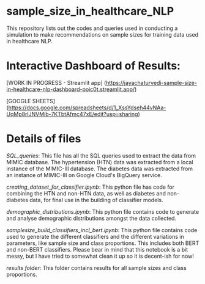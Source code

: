 # sample_size_in_healthcare_NLP
This repository lists out the codes and queries used in conducting a simulation to make recommendations on sample sizes for training data used in healthcare NLP.

# Interactive Dashboard of Results:

[WORK IN PROGRESS - Streamlit app]
(https://jayachaturvedi-sample-size-in-healthcare-nlp-dashboard-poic0t.streamlit.app/)

[GOOGLE SHEETS]
(https://docs.google.com/spreadsheets/d/1_XssYdseh44vNAa-UqMp8rlJNVMib-7KTbtAfmc47xE/edit?usp=sharing)

# Details of files

*SQL_queries*: 
This file has all the SQL queries used to extract the data from MIMIC database. The hypertension (HTN) data was extracted from a local instance of the MIMIC-III database. The diabetes data was extracted from an instance of MIMIC-III on Google Cloud's BigQuery service.

*creating_dataset_for_classifier.ipynb*:
This python file has code for combining the HTN and non-HTN data, as well as diabetes and non-diabetes data, for final use in the building of classifier models.

*demographic_distributions.ipynb*:
This python file contains code to generate and analyse demographic distributions amongst the data collected.

*samplesize_build_classifiers_incl_bert.ipynb*:
This python file contains code used to generate the different classifiers and the different variations in parameters, like sample size and class proportions. This includes both BERT and non-BERT classifiers. Please bear in mind that this notebook is a bit messy, but I have tried to somewhat clean it up so it is decent-ish for now!

*results folder*:
This folder contains results for all sample sizes and class proportions.
